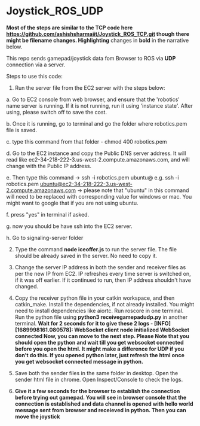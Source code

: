 # Joystick_ROS_UDP

**Most of the steps are similar to the TCP code here https://github.com/ashishsharmaiit/Joystick_ROS_TCP.git though there might be filename changes. Highlighting** changes in **bold** in the narrative below.

This repo sends gamepad/joystick data fom Browser to ROS via **UDP** connection via a server.

Steps to use this code:

1. Run the server file from the EC2 server with the steps below:

a. Go to EC2 console from web browser, and ensure that the 'robotics' name server is running. If it is not running, run it using 'instance state'. After using, please switch off to save the cost.

b. Once it is running, go to terminal and go the folder where robotics.pem file is saved.

c. type this command from that folder - chmod 400 robotics.pem

d. Go to the EC2 instance and copy the Public DNS server address. It will read like ec2-34-218-222-3.us-west-2.compute.amazonaws.com, and will change with the Public IP address.

e. Then type this command -> ssh -i robotics.pem ubuntu@<replace with public ip address> e.g. ssh -i robotics.pem ubuntu@ec2-34-218-222-3.us-west-2.compute.amazonaws.com -> please note that "ubuntu" in this command will need to be replaced with corresponding value for windows or mac. You might want to google that if you are not using ubuntu.

f. press "yes" in terminal if asked.

g. now you should be have ssh into the EC2 server.

h. Go to signaling-server folder


2. Type the command **node iceoffer.js** to run the server file. The file should be already saved in the server. No need to copy it.

4. Change the server IP address in both the sender and receiver files as per the new IP from EC2. IP refreshes every time server is switched on, if it was off earlier. If it continued to run, then IP address shouldn't have changed.

6. Copy the receiver python file in your catkin workspace, and then catkin_make. Install the dependencies, if not already installed. You might need to install dependencies like aiortc. Run roscore in one terminal. Run the python file using **python3 receivegamepadudp.py** in another terminal. **Wait for 2 seconds for it to give these 2 logs -
[INFO] [1689998161.080578]: WebSocket client node initialized
WebSocket connected
Now, you can move to the next step. Please Note that you should open the python and wait till you get websocket connected before you open the html. It might make a difference for UDP if you don't do this. If you opened python later, just refresh the html once you get websocket connected message in python.**

5. Save both the sender files in the same folder in desktop. Open the sender html file in chrome. Open Inspect/Console to check the logs. 

7. **Give it a few seconds for the browser to establish the connection before trying out gamepad. You will see in browser console that the connection is established and data channel is opened with hello world message sent from browser and receieved in python. Then you can move the joystick**
